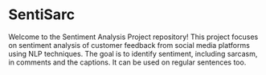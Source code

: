 # SentiSarc
Welcome to the Sentiment Analysis Project repository! This project focuses on sentiment analysis of customer feedback from social media platforms using NLP techniques. The goal is to identify sentiment, including sarcasm, in comments and the captions. It can be used on regular sentences too.
